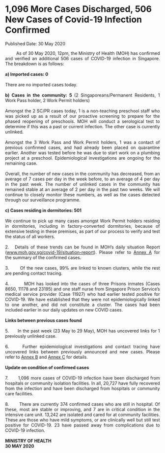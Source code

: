 <html>
    <meta http-equiv="Content-Type" content="text/html; charset=utf-8"/>
    <meta charset="utf-8"/>
    <title>1,096 More Cases Discharged, 506 New Cases of Covid-19 Infection Confirmed </title>
    <body><h1>1,096 More Cases Discharged, 506 New Cases of Covid-19 Infection Confirmed </h1>
    <p>Published Date: 30 May 2020</p> <p style="text-align: justify;">&nbsp; &nbsp; &nbsp; &nbsp; &nbsp;As of 30 May 2020, 12pm, the Ministry of Health (MOH) has confirmed and verified an additional 506 cases of COVID-19 infection in Singapore. The breakdown is as follows:&nbsp;<br><br><strong>a) Imported cases: 0</strong><br><br>There are no imported cases today.&nbsp;<br><br><strong>b) Cases in the community: 5 </strong>(2 Singaporeans/Permanent Residents, 1 Work Pass holder, 2 Work Permit holders)<br><br>Amongst the 2 SC/PR cases today, 1 is a non-teaching preschool staff who was picked up as a result of our proactive screening to prepare for the phased reopening of preschools. MOH will conduct a serological test to determine if this was a past or current infection. The other case is currently unlinked.&nbsp;<br><br>Amongst the 3 Work Pass and Work Permit holders, 1 was a contact of previous confirmed cases, and had already been placed on quarantine earlier. Another was tested before he was due to start work on a plumbing project at a preschool. Epidemiological investigations are ongoing for the remaining case.&nbsp;<br><br>Overall, the number of new cases in the community has decreased, from an average of 7 cases per day in the week before, to an average of 4 per day in the past week. The number of unlinked cases in the community has remained stable at an average of 2 per day in the past two weeks. We will continue to closely monitor these numbers, as well as the cases detected through our surveillance programme.<br><br><strong>c) Cases residing in dormitories: 501<br></strong><br>We continue to pick up many cases amongst Work Permit holders residing in dormitories, including in factory-converted dormitories, because of extensive testing in these premises, as part of our process to verify and test the status of all workers.&nbsp;<br><br>2.&nbsp; &nbsp;Details of these trends can be found in MOH’s daily situation Report (<a href="http://www.moh.gov.sg/covid-19/situation-report" title="" class="" target="">www.moh.gov.sg/covid-19/situation-report</a>). Please refer to <a href="/docs/librariesprovider5/default-document-library/annex-adc9028586a044377bee6ee25ca6535a8.pdf?sfvrsn=355af29a_0" title="Annex A">Annex A</a>&nbsp;for the summary of the confirmed cases.&nbsp;<br><br>3.&nbsp; &nbsp; &nbsp; &nbsp;Of the new cases, 99% are linked to known clusters, while the rest are pending contact tracing.&nbsp;<br><br>4.&nbsp; &nbsp; &nbsp; &nbsp; MOH has looked into the cases of three Prisons inmates (Cases 8650, 11178 and 23195) and one staff nurse from Singapore Prison Service’s medical service provider (Case 11927) who had earlier tested positive for COVID-19. We have established that they were not epidemiologically linked to one another, and did not constitute a cluster. The cases had been included earlier in our daily updates on new COVID cases.<br><br><strong>Links between previous cases found<br></strong><br>5.&nbsp; &nbsp; &nbsp; In the past week (23 May to 29 May), MOH has uncovered links for 1 previously unlinked case.&nbsp;<br><br>6.&nbsp; &nbsp; &nbsp;Further epidemiological investigations and contact tracing have uncovered links between previously announced and new cases. Please refer to <a href="/docs/librariesprovider5/default-document-library/annex-b3008c826ee124ca79b3be9a8c556fa41.pdf?sfvrsn=53ad828b_0" title="Annex B">Annex B</a>&nbsp;and <a href="/docs/librariesprovider5/default-document-library/annex-c769acd6253644b0085c32c081fb2da82.pdf?sfvrsn=dae40feb_0" title="Annex C">Annex C</a>&nbsp;for details.<br><br><strong>Update on condition of confirmed cases<br></strong><br>7.&nbsp; &nbsp; &nbsp; 1,096 more cases of COVID-19 infection have been discharged from hospitals or community isolation facilities. In all, 20,727 have fully recovered from the infection and have been discharged from hospitals or community care facilities.&nbsp;<br><br>8.&nbsp; &nbsp; &nbsp; &nbsp;There are currently 374 confirmed cases who are still in hospital. Of these, most are stable or improving, and 7 are in critical condition in the intensive care unit. 13,242 are isolated and cared for at community facilities. These are those who have mild symptoms, or are clinically well but still test positive for COVID-19. 23 have passed away from complications due to COVID-19 infection.&nbsp;<br><br><strong>MINISTRY OF HEALTH<br>30 MAY 2020</strong></p></body>
</html>